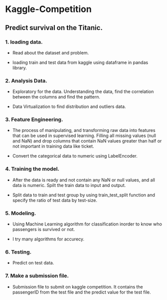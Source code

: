 # Kaggle-Competition
## Predict survival on the Titanic.
### 1. loading data.
  - Read about the dataset and problem.
  + loading train and test data from kaggle using dataframe in pandas library.
### 2. Analysis Data.
  - Exploratory for the data.  Understanding the data, find the correlation between the columns and find the pattern. 
  + Data Virtualization to find distribution and outliers data.
### 3. Feature Engineering.
  - The process of manipulating, and transforming raw data into features that can be used in supervised learning.  Filling all missing values (null and NaN) and drop 
  columns that contain NaN values greater than half or not important in training data like ticket.
  + Convert the categorical data to numeric using LabelEncoder.
### 4. Training the model.
  - After the data is ready and not contain any NaN or null values, and all data is numeric.  Spilt the train data to input and output.
  + Split data to train and test group by using train_test_split function and specify the ratio of test data by test-size.
### 5. Modeling.
  - Using Machine Learning algorithm for classification inorder to know who passengers is survived or not. 
  + I try many algorithms for accurecy.
### 6. Testing.
  - Predict on test data.
### 7. Make a submission file.
  - Submission file to submit on kaggle competition.  It contains the passengerID from the test file and the predict value for the test file.
